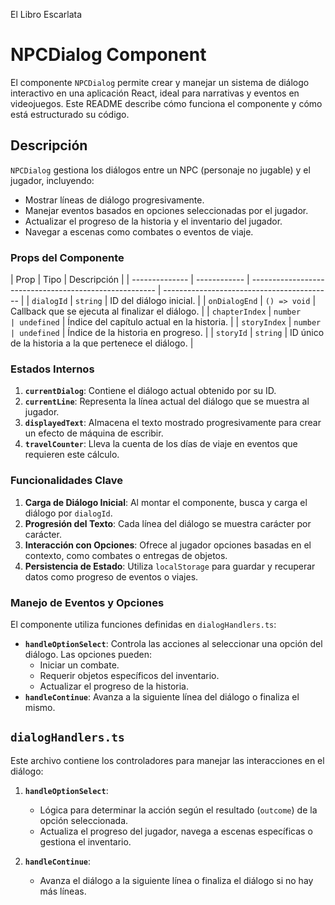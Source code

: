 El Libro Escarlata

# NPCDialog Component

El componente `NPCDialog` permite crear y manejar un sistema de diálogo interactivo en una aplicación React, ideal para narrativas y eventos en videojuegos. Este README describe cómo funciona el componente y cómo está estructurado su código.

## Descripción

`NPCDialog` gestiona los diálogos entre un NPC (personaje no jugable) y el jugador, incluyendo:

- Mostrar líneas de diálogo progresivamente.
- Manejar eventos basados en opciones seleccionadas por el jugador.
- Actualizar el progreso de la historia y el inventario del jugador.
- Navegar a escenas como combates o eventos de viaje.

### Props del Componente

| Prop           | Tipo         | Descripción                                            |
| -------------- | ------------ | ------------------------------------------------------ | ------------------------------------------ |
| `dialogId`     | `string`     | ID del diálogo inicial.                                |
| `onDialogEnd`  | `() => void` | Callback que se ejecuta al finalizar el diálogo.       |
| `chapterIndex` | `number      | undefined`                                             | Índice del capítulo actual en la historia. |
| `storyIndex`   | `number      | undefined`                                             | Índice de la historia en progreso.         |
| `storyId`      | `string`     | ID único de la historia a la que pertenece el diálogo. |

### Estados Internos

1. **`currentDialog`**: Contiene el diálogo actual obtenido por su ID.
2. **`currentLine`**: Representa la línea actual del diálogo que se muestra al jugador.
3. **`displayedText`**: Almacena el texto mostrado progresivamente para crear un efecto de máquina de escribir.
4. **`travelCounter`**: Lleva la cuenta de los días de viaje en eventos que requieren este cálculo.

### Funcionalidades Clave

1. **Carga de Diálogo Inicial**: Al montar el componente, busca y carga el diálogo por `dialogId`.
2. **Progresión del Texto**: Cada línea del diálogo se muestra carácter por carácter.
3. **Interacción con Opciones**: Ofrece al jugador opciones basadas en el contexto, como combates o entregas de objetos.
4. **Persistencia de Estado**: Utiliza `localStorage` para guardar y recuperar datos como progreso de eventos o viajes.

### Manejo de Eventos y Opciones

El componente utiliza funciones definidas en `dialogHandlers.ts`:

- **`handleOptionSelect`**: Controla las acciones al seleccionar una opción del diálogo. Las opciones pueden:
  - Iniciar un combate.
  - Requerir objetos específicos del inventario.
  - Actualizar el progreso de la historia.
- **`handleContinue`**: Avanza a la siguiente línea del diálogo o finaliza el mismo.

## `dialogHandlers.ts`

Este archivo contiene los controladores para manejar las interacciones en el diálogo:

1. **`handleOptionSelect`**:

   - Lógica para determinar la acción según el resultado (`outcome`) de la opción seleccionada.
   - Actualiza el progreso del jugador, navega a escenas específicas o gestiona el inventario.

2. **`handleContinue`**:
   - Avanza el diálogo a la siguiente línea o finaliza el diálogo si no hay más líneas.
